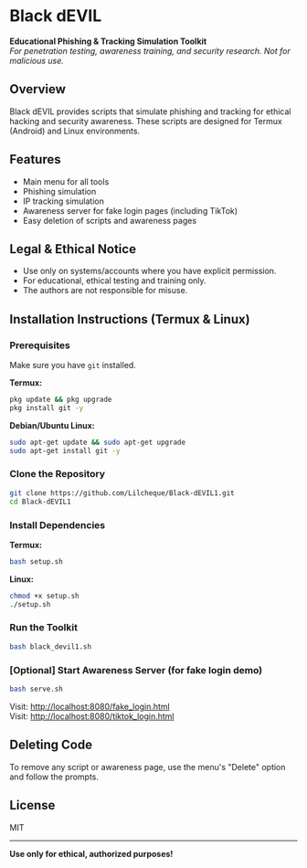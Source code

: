 # Black dEVIL

**Educational Phishing & Tracking Simulation Toolkit**  
_For penetration testing, awareness training, and security research. Not for malicious use._

## Overview

Black dEVIL provides scripts that simulate phishing and tracking for ethical hacking and security awareness. These scripts are designed for Termux (Android) and Linux environments.

## Features

- Main menu for all tools
- Phishing simulation
- IP tracking simulation
- Awareness server for fake login pages (including TikTok)
- Easy deletion of scripts and awareness pages

## Legal & Ethical Notice

- Use only on systems/accounts where you have explicit permission.
- For educational, ethical testing and training only.
- The authors are not responsible for misuse.

## Installation Instructions (Termux & Linux)

### Prerequisites

Make sure you have `git` installed.

**Termux:**
```bash
pkg update && pkg upgrade
pkg install git -y
```
**Debian/Ubuntu Linux:**
```bash
sudo apt-get update && sudo apt-get upgrade
sudo apt-get install git -y
```

### Clone the Repository

```bash
git clone https://github.com/Lilcheque/Black-dEVIL1.git
cd Black-dEVIL1 
```

### Install Dependencies

**Termux:**
```bash
bash setup.sh
```
**Linux:**
```bash
chmod +x setup.sh
./setup.sh
```

### Run the Toolkit

```bash
bash black_devil1.sh
```

### [Optional] Start Awareness Server (for fake login demo)

```bash
bash serve.sh
```
Visit: [http://localhost:8080/fake_login.html](http://localhost:8080/fake_login.html)  
Visit: [http://localhost:8080/tiktok_login.html](http://localhost:8080/tiktok_login.html)  

## Deleting Code

To remove any script or awareness page, use the menu's "Delete" option and follow the prompts.

## License

MIT

---
**Use only for ethical, authorized purposes!**
